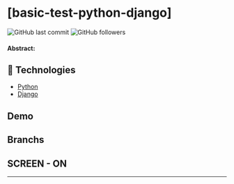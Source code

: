 # [basic-test-python-django]

![GitHub last commit](https://img.shields.io/github/last-commit/FernandoCelmer/basic-test-python-django) ![GitHub followers](https://img.shields.io/github/followers/FernandoCelmer?label=Fernando%20Celmer&style=social)

#### Abstract: 

## 🚀 Technologies

- [Python](http://python.org) 
- [Django](http://djangoproject.com)

## Demo

## Branchs

## SCREEN - ON 
________________________________
